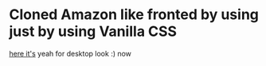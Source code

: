 # Cloned Amazon like fronted by using just by using Vanilla CSS
[here it's](https://unrivaled-shortbread-40982f.netlify.app/)
yeah for desktop look :) now
